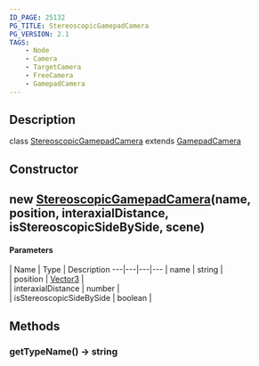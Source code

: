 ```yaml
---
ID_PAGE: 25132
PG_TITLE: StereoscopicGamepadCamera
PG_VERSION: 2.1
TAGS:
    - Node
    - Camera
    - TargetCamera
    - FreeCamera
    - GamepadCamera
---
```

## Description

class [StereoscopicGamepadCamera](/classes/2.5/StereoscopicGamepadCamera) extends [GamepadCamera](/classes/2.5/GamepadCamera)



## Constructor

## new [StereoscopicGamepadCamera](/classes/2.5/StereoscopicGamepadCamera)(name, position, interaxialDistance, isStereoscopicSideBySide, scene)



#### Parameters
 | Name | Type | Description
---|---|---|---
 | name | string |     
 | position | [Vector3](/classes/2.5/Vector3) |     
 | interaxialDistance | number |     
 | isStereoscopicSideBySide | boolean |  
## Methods

### getTypeName() &rarr; string


